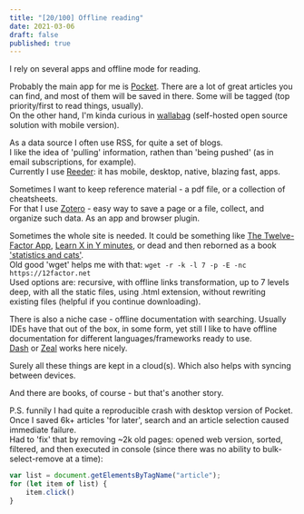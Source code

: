 ```yaml
---
title: "[20/100] Offline reading"
date: 2021-03-06
draft: false
published: true
---
```


I rely on several apps and offline mode for reading. 

Probably the main app for me is [Pocket](http://getpocket.com). There are a lot of great articles you can find, and most of them will be saved in there.
Some will be tagged (top priority/first to read things, usually).  
On the other hand, I'm kinda curious in [wallabag](https://wallabag.org) (self-hosted open source solution with mobile version).

As a data source I often use RSS, for quite a set of blogs.  
I like the idea of 'pulling' information, rathen than 'being pushed' (as in email subscriptions, for example).  
Currently I use [Reeder](https://reederapp.com): it has mobile, desktop, native, blazing fast, apps.

Sometimes I want to keep reference material - a pdf file, or a collection of cheatsheets.  
For that I use [Zotero](https://www.zotero.org) - easy way to save a page or a file, collect, and organize such data. As an app and browser plugin.

Sometimes the whole site is needed. It could be something like [The Twelve-Factor App](https://12factor.net), [Learn X in Y minutes](https://learnxinyminutes.com), or dead and then reborned as a book ['statistics and cats'](https://www.litres.ru/vladimir-savelev-10569666/statistika-i-kotiki-28731109/).  
Old good 'wget' helps me with that: `wget -r -k -l 7 -p -E -nc https://12factor.net`  
Used options are: recursive, with offline links transformation, up to 7 levels deep, with all the static files, using .html extension, without rewriting existing files (helpful if you continue downloading).

There is also a niche case - offline documentation with searching. Usually IDEs have that out of the box, in some form, yet still I like to have offline documentation for different languages/frameworks ready to use.  
[Dash](https://zealdocs.org) or [Zeal](https://zealdocs.org) works here nicely.

Surely all these things are kept in a cloud(s). Which also helps with syncing between devices.  

And there are books, of course - but that's another story.


P.S. funnily I had quite a reproducible crash with desktop version of Pocket. Once I saved 6k+ articles 'for later', search and an article selection caused immediate failure.  
Had to 'fix' that by removing ~2k old pages: opened web version, sorted, filtered, and then executed in console (since there was no ability to bulk-select-remove at a time):  
```js
var list = document.getElementsByTagName("article");
for (let item of list) {
    item.click()
}
```
